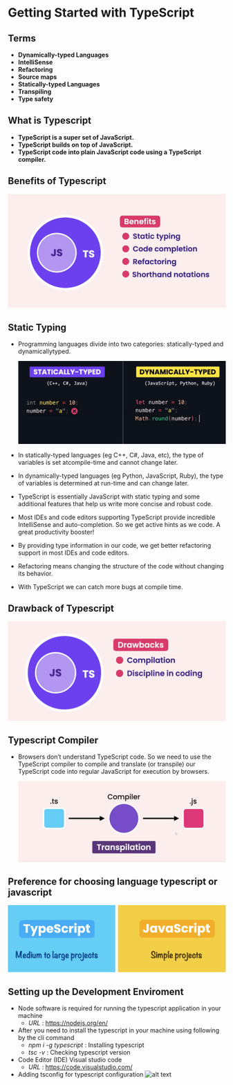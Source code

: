 # Getting Started with TypeScript

## Terms

- **Dynamically-typed Languages**
- **IntelliSense**
- **Refactoring**
- **Source maps**
- **Statically-typed Languages**
- **Transpiling**
- **Type safety**

## What is Typescript

- **TypeScript is a super set of JavaScript.**
- **TypeScript builds on top of JavaScript.**
- **TypeScript code into plain JavaScript code using a TypeScript compiler.**

## Benefits of Typescript

![alt text](./src/assets/images/benefits.png?raw=true)

## Static Typing

- Programming languages divide into two categories: statically-typed and dynamicallytyped.

  ![alt text](./src/assets/images/statictyping.png?raw=true)

- In statically-typed languages (eg C++, C#, Java, etc), the type of variables is set atcompile-time and cannot change later.
- In dynamically-typed languages (eg Python, JavaScript, Ruby), the type of variables is determined at run-time and can change later.
- TypeScript is essentially JavaScript with static typing and some additional features that help us write more concise and robust code.
- Most IDEs and code editors supporting TypeScript provide incredible IntelliSense and auto-completion. So we get active hints as we code. A great productivity booster!
- By providing type information in our code, we get better refactoring support in most IDEs and code editors.
- Refactoring means changing the structure of the code without changing its behavior.
- With TypeScript we can catch more bugs at compile time.

## Drawback of Typescript

![alt text](./src/assets/images/drawbacks.png?raw=true)

## Typescript Compiler

- Browsers don’t understand TypeScript code. So we need to use the TypeScript compiler to compile and translate (or transpile) our TypeScript code into regular JavaScript for execution by browsers.

  ![alt text](./src/assets/images/compiler.png?raw=true)

## Preference for choosing language typescript or javascript

![alt text](./src/assets/images/ts-js.png?raw=true)

## Setting up the Development Enviroment

- Node software is required for running the typescript application in your machine
  - _URL_ : https://nodejs.org/en/
- After you need to install the typescript in your machine using following by the cli command
  - _npm i -g typescript_ : Installing typescript
  - _tsc -v_ : Checking typescript version
- Code Editor (IDE) Visual studio code
  - _URL_ : https://code.visualstudio.com/
- Adding tsconfig for typescript configuration
  ![alt text](./src/assets/gif/tsconfig.gif?raw=true)

